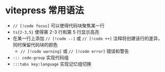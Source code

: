 # vitepress 常用语法

- `// [!code focus]` 可以使得代码块聚焦某一行
- `ts{2-3,5}` 使得第 2-3 行和第 5 行显示高亮
- 在某一行上添加 `// [!code --]` 或 `// [!code ++]` 注释将创建该行的差异，同时保留代码块的颜色
  - `// [!code warning]` 或 `// [!code error]` 错误和警告
- `::: code-group` 实现代码组
- `:::tabs key:language` 实现记忆组切换
